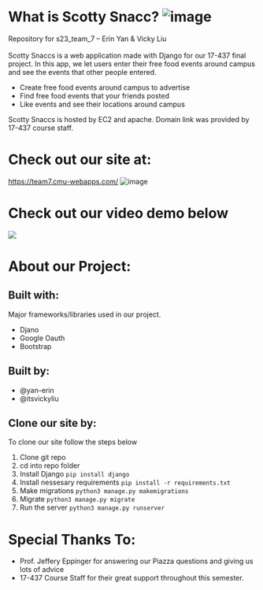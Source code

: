 
# What is Scotty Snacc?  ![image](https://user-images.githubusercontent.com/68751020/232847044-8cf617bb-9b74-4e48-b622-e4cdd63c4945.png)
Repository for s23_team_7 – Erin Yan & Vicky Liu </br> </br>
Scotty Snaccs is a web application made with Django for our 17-437 final project. In this app, we let users enter their free food events around campus and see the events that other people entered. </br>
<ul>
  <li>Create free food events around campus to advertise</li>
  <li>Find free food events that your friends posted </li>
  <li>Like events and see their locations around campus</li>
</ul>
Scotty Snaccs is hosted by EC2 and apache. Domain link was provided by 17-437 course staff.

# Check out our site at:
https://team7.cmu-webapps.com/
![image](https://user-images.githubusercontent.com/68751020/232847520-d0eac19a-b35d-405c-a576-80709e7c7640.png)

# Check out our video demo below
![](https://github.com/cmu-webapps/s23_team_7/blob/main/scottysnaccdemo.gif)

# About our Project:
## Built with:
Major frameworks/libraries used in our project.

* Djano
* Google Oauth
* Bootstrap
## Built by:
* @yan-erin
* @itsvickyliu

## Clone our site by:
To clone our site follow the steps below

  1. Clone git repo 
  2. cd into repo folder 
  3. Install Django `pip install django`
  4. Install nessesary requirements `pip install -r requirements.txt` 
  5. Make migrations `python3 manage.py makemigrations`
  6. Migrate `python3 manage.py migrate` 
  7. Run the server `python3 manage.py runserver`
# Special Thanks To:
* Prof. Jeffery Eppinger for answering our Piazza questions and giving us lots of advice
* 17-437 Course Staff for their great support throughout this semester.

